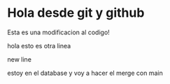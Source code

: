 # Hola desde git y github   
Esta es una modificacion al codigo!

hola esto es otra linea

new line

estoy en el database y voy a hacer el merge con main